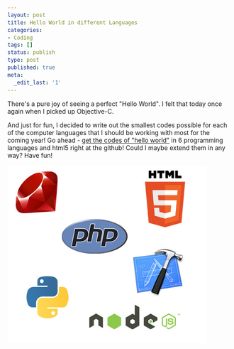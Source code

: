 ```yaml
---
layout: post
title: Hello World in different Languages
categories:
- Coding
tags: []
status: publish
type: post
published: true
meta:
  _edit_last: '1'
---
```

There's a pure joy of seeing a perfect "Hello World". I felt that today once again when I picked up Objective-C.

And just for fun, I decided to write out the smallest codes possible for each of the computer languages that I should be working with most for the coming year! Go ahead - <a class="vt-p" href="https://github.com/sayanee/Hello-World">get the codes of "hello world"</a> in 6 programming languages and html5 right at the github! Could I maybe extend them in any way? Have fun!

<img class="aligncenter size-full wp-image-2854" title="prog-lang" src="/img/prog-lang.jpg" alt="" width="450" height="400" />
